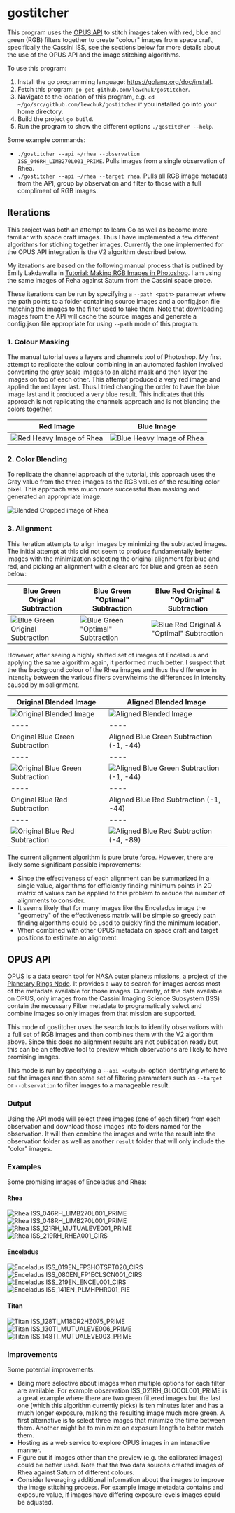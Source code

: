 # gostitcher

This program uses the [OPUS API](https://tools.pds-rings.seti.org/opus/about/) to stitch images taken with red, blue and green (RGB) filters together to create "colour" images from space craft, specifically the Cassini ISS, see the sections below for more details about the use of the OPUS API and the image stitching algorithms.

To use this program:

1. Install the go programming language: https://golang.org/doc/install.
1. Fetch this program: `go get github.com/lewchuk/gostitcher`.
1. Navigate to the location of this program, e.g. `cd ~/go/src/github.com/lewchuk/gostitcher` if you installed go into your home directory.
1. Build the project `go build`.
1. Run the program to show the different options `./gostitcher --help`.

Some example commands:

- `./gostitcher --api ~/rhea --observation ISS_046RH_LIMB270L001_PRIME`. Pulls images from a single observation of Rhea.
- `./gostitcher --api ~/rhea --target rhea`. Pulls all RGB image metadata from the API, group by observation and filter to those with a full compliment of RGB images.


## Iterations

This project was both an attempt to learn Go as well as become more familiar with space craft images. Thus I have implemented a few different algorithms for stiching together images. Currently the one implemented for the OPUS API integration is the V2 algorithm described below.

My iterations are based on the following manual process that is outlined by Emily Lakdawalla in [Tutorial: Making RGB Images in Photoshop](http://www.planetary.org/explore/space-topics/space-imaging/tutorial_rgb_ps.html). I am using the same images of Reha against Saturn from the Cassini space probe.

These iterations can be run by specifying a `--path <path>` parameter where the path points to a folder containing source images and a config.json file matching the images to the filter used to take them. Note that downloading images from the API will cache the source images and generate a config.json file appropriate for using `--path` mode of this program.

### 1. Colour Masking

The manual tutorial uses a layers and channels tool of Photoshop. My first attempt to replicate the colour combining in an automated fashion involved converting the gray scale images to an alpha mask and then layer the images on top of each other. This attempt produced a very red image and applied the red layer last. Thus I tried changing the order to have the blue image last and it produced a very blue result. This indicates that this approach is not replicating the channels approach and is not blending the colors together.

Red Image|Blue Image
----------|----------
![Red Heavy Image of Rhea](images/rhea/output_v1_alpha.jpg)|![Blue Heavy Image of Rhea](images/rhea/output_v1_beta.jpg)

### 2. Color Blending

To replicate the channel approach of the tutorial, this approach uses the Gray value from the three images as the RGB values of the resulting color pixel. This approach was much more successful than masking and generated an appropriate image.

![Blended Cropped image of Rhea](images/rhea/output_v2_alpha.jpg)

### 3. Alignment

This iteration attempts to align images by minimizing the subtracted images. The initial attempt at this did not seem to produce fundamentally better images with the minimization selecting the original alignment for blue and red, and picking an alignment with a clear arc for blue and green as seen below:

Blue Green Original Subtraction|Blue Green "Optimal" Subtraction|Blue Red Original & "Optimal" Subtraction
--------|----------|--------------
![Blue Green Original Subtraction](images/rhea/output_v3_bg_align_00.jpg)|![Blue Green "Optimal" Subtraction](images/rhea/output_v3_bg_align_02.jpg)|![Blue Red Original & "Optimal" Subtraction](images/rhea/output_v3_br_align_00.jpg)

However, after seeing a highly shifted set of images of Enceladus and applying the same algorithm again, it performed much better. I suspect that the the background colour of the Rhea images and thus the difference in intensity between the various filters overwhelms the differences in intensity caused by misalignment.

Original Blended Image|Aligned Blended Image
----|----
![Original Blended Image](images/opus/enceladus/output_v2_alpha.jpg)|![Aligned Blended Image](images/opus/enceladus/output_v3.jpg)
----|----
Original Blue Green Subtraction|Aligned Blue Green Subtraction (-1, -44)
----|----
![Original Blue Green Subtraction](images/opus/enceladus/output_v3_bg_align_00.jpg)|![Aligned Blue Green Subtraction (-1, -44)](images/opus/enceladus/output_v3_bg_align_-1-44.jpg)
----|----
Original Blue Red Subtraction|Aligned Blue Red Subtraction (-1, -44)
----|----
![Original Blue Red Subtraction](images/opus/enceladus/output_v3_br_align_00.jpg)|![Aligned Blue Red Subtraction (-4, -89)](images/opus/enceladus/output_v3_br_align_-4-89.jpg)

The current alignment algorithm is pure brute force. However, there are likely some significant possible improvements:

- Since the effectiveness of each alignment can be summarized in a single value, algorithms for efficiently finding minimum points in 2D matrix of values can be applied to this problem to reduce the number of alignments to consider.
- It seems likely that for many images like the Enceladus image the "geometry" of the effectiveness matrix will be simple so greedy path finding algorithms could be used to quickly find the minimum location.
- When combined with other OPUS metadata on space craft and target positions to estimate an alignment.

## OPUS API

[OPUS](https://tools.pds-rings.seti.org/opus/about/) is a data search tool for NASA outer planets missions, a project of the [Planetary Rings Node](http://pds-rings.seti.org/). It provides a way to search for images across most of the metadata available for those images. Currently, of the data available on OPUS, only images from the Cassini Imaging Science Subsystem (ISS) contain the necessary Filter metadata to programatically select and combine images so only images from that mission are supported.

This mode of gostitcher uses the search tools to identify observations with a full set of RGB images and then combines them with the V2 algorithm above. Since this does no alignment results are not publication ready but this can be an effective tool to preview which observations are likely to have promising images.

This mode is run by specifying a `--api <output>` option identifying where to put the images and then some set of filtering parameters such as `--target` or `--observation` to filter images to a manageable result.

### Output

Using the API mode will select three images (one of each filter) from each observation and download those images into folders named for the observation. It will then combine the images and write the result into the observation folder as well as another `result` folder that will only include the "color" images.

### Examples

Some promising images of Enceladus and Rhea:

#### Rhea

![Rhea ISS_046RH_LIMB270L001_PRIME](images/opus/rhea/results/ISS_046RH_LIMB270L001_PRIME.jpg)
![Rhea ISS_048RH_LIMB270L001_PRIME](images/opus/rhea/results/ISS_048RH_LIMB270L001_PRIME.jpg)
![Rhea ISS_121RH_MUTUALEVE001_PRIME](images/opus/rhea/results/ISS_121RH_MUTUALEVE001_PRIME.jpg)
![Rhea ISS_219RH_RHEA001_CIRS](images/opus/rhea/results/ISS_219RH_RHEA001_CIRS.jpg)

#### Enceladus

![Enceladus ISS_019EN_FP3HOTSPT020_CIRS](images/opus/enceladus/results/ISS_019EN_FP3HOTSPT020_CIRS.jpg)
![Enceladus ISS_080EN_FP1ECLSCN001_CIRS](images/opus/enceladus/results/ISS_080EN_FP1ECLSCN001_CIRS.jpg)
![Enceladus ISS_219EN_ENCEL001_CIRS](images/opus/enceladus/results/ISS_219EN_ENCEL001_CIRS.jpg)
![Enceladus ISS_141EN_PLMHPHR001_PIE](images/opus/enceladus/results/ISS_141EN_PLMHPHR001_PIE.jpg)

#### Titan

![Titan ISS_128TI_M180R2HZ075_PRIME](images/opus/titan/results/ISS_128TI_M180R2HZ075_PRIME.jpg)
![Titan ISS_130TI_MUTUALEVE006_PRIME](images/opus/titan/results/ISS_130TI_MUTUALEVE006_PRIME.jpg)
![Titan ISS_148TI_MUTUALEVE003_PRIME](images/opus/titan/results/ISS_148TI_MUTUALEVE003_PRIME.jpg)

### Improvements

Some potential improvements:

- Being more selective about images when multiple options for each filter are available. For example observation ISS_021RH_GLOCOL001_PRIME is a great example where there are two green filtered images but the last one (which this algorithm currently picks) is ten minutes later and has a much longer exposure, making the resulting image much more green. A first alternative is to select three images that minimize the time between them. Another might be to minimize on exposure length to better match them.
- Hosting as a web service to explore OPUS images in an interactive manner.
- Figure out if images other than the preview (e.g. the calibrated images) could be better used. Note that the two data sources created images of Rhea against Saturn of different colours.
- Consider leveraging additional information about the images to improve the image stitching process. For example image metadata contains and exposure value, if images have differing exposure levels images could be adjusted.
